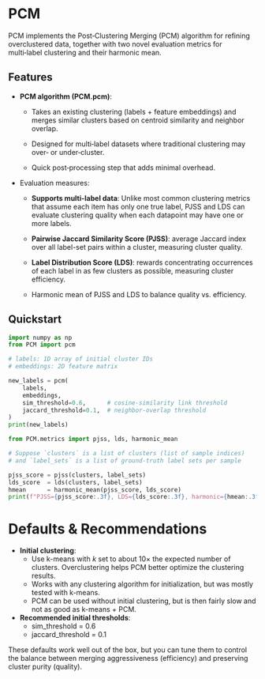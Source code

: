 # PCM
PCM implements the Post‑Clustering Merging (PCM) algorithm for refining overclustered data, together with two novel evaluation metrics for multi‑label clustering and their harmonic mean.

## Features

- **PCM algorithm (PCM.pcm)**:

  - Takes an existing clustering (labels + feature embeddings) and merges similar clusters based on centroid similarity and neighbor overlap.

  - Designed for multi‑label datasets where traditional clustering may over‑ or under‑cluster.

  - Quick post‑processing step that adds minimal overhead.

- Evaluation measures:

  - **Supports multi-label data**: Unlike most common clustering metrics that assume each item has only one true label, PJSS and LDS can evaluate clustering quality when each datapoint may have one or more labels.
  - **Pairwise Jaccard Similarity Score (PJSS)**: average Jaccard index over all label-set pairs within a cluster, measuring cluster quality.

  - **Label Distribution Score (LDS)**: rewards concentrating occurrences of each label in as few clusters as possible, measuring cluster efficiency.

  - Harmonic mean of PJSS and LDS to balance quality vs. efficiency.
 
## Quickstart

```python
import numpy as np
from PCM import pcm

# labels: 1D array of initial cluster IDs
# embeddings: 2D feature matrix

new_labels = pcm(
    labels,
    embeddings,
    sim_threshold=0.6,      # cosine‐similarity link threshold
    jaccard_threshold=0.1,  # neighbor‐overlap threshold
)
print(new_labels)
```


```python
from PCM.metrics import pjss, lds, harmonic_mean

# Suppose `clusters` is a list of clusters (list of sample indices)
# and `label_sets` is a list of ground‑truth label sets per sample

pjss_score = pjss(clusters, label_sets)
lds_score  = lds(clusters, label_sets)
hmean      = harmonic_mean(pjss_score, lds_score)
print(f"PJSS={pjss_score:.3f}, LDS={lds_score:.3f}, harmonic={hmean:.3f}")
```

# Defaults & Recommendations
- **Initial clustering**:
  - Use k-means with *k* set to about 10× the expected number of clusters. Overclustering helps PCM better optimize the clustering results.
  - Works with any clustering algorithm for initialization, but was mostly tested with k-means.
  - PCM can be used without initial clustering, but is then fairly slow and not as good as k-means + PCM.
- **Recommended initial thresholds**:
  - sim_threshold = 0.6
  - jaccard_threshold = 0.1

These defaults work well out of the box, but you can tune them to control the balance between merging aggressiveness (efficiency) and preserving cluster purity (quality).

